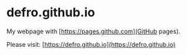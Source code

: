 # defro.github.io

My webpage with [https://pages.github.com](GitHub pages).

Please visit: [https://defro.github.io](https://defro.github.io)
